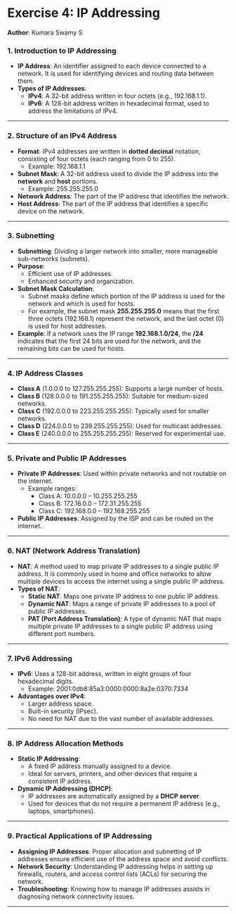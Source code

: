 # **Exercise 4: IP Addressing**

**Author**: Kumara Swamy S

### **1. Introduction to IP Addressing**

- **IP Address**: An identifier assigned to each device connected to a network. It is used for identifying devices and routing data between them.
- **Types of IP Addresses**:
  - **IPv4**: A 32-bit address written in four octets (e.g., 192.168.1.1).
  - **IPv6**: A 128-bit address written in hexadecimal format, used to address the limitations of IPv4.

---

### **2. Structure of an IPv4 Address**

- **Format**: IPv4 addresses are written in **dotted decimal** notation, consisting of four octets (each ranging from 0 to 255).
  - Example: 192.168.1.1
- **Subnet Mask**: A 32-bit address used to divide the IP address into the **network** and **host** portions.
  - Example: 255.255.255.0
- **Network Address**: The part of the IP address that identifies the network.
- **Host Address**: The part of the IP address that identifies a specific device on the network.

---

### **3. Subnetting**

- **Subnetting**: Dividing a larger network into smaller, more manageable sub-networks (subnets).
- **Purpose**:
  - Efficient use of IP addresses.
  - Enhanced security and organization.
- **Subnet Mask Calculation**:
  - Subnet masks define which portion of the IP address is used for the network and which is used for hosts.
  - For example, the subnet mask **255.255.255.0** means that the first three octets (192.168.1) represent the network, and the last octet (0) is used for host addresses.
- **Example**: If a network uses the IP range **192.168.1.0/24**, the **/24** indicates that the first 24 bits are used for the network, and the remaining bits can be used for hosts.

---

### **4. IP Address Classes**

- **Class A** (1.0.0.0 to 127.255.255.255): Supports a large number of hosts.
- **Class B** (128.0.0.0 to 191.255.255.255): Suitable for medium-sized networks.
- **Class C** (192.0.0.0 to 223.255.255.255): Typically used for smaller networks.
- **Class D** (224.0.0.0 to 239.255.255.255): Used for multicast addresses.
- **Class E** (240.0.0.0 to 255.255.255.255): Reserved for experimental use.

---

### **5. Private and Public IP Addresses**

- **Private IP Addresses**: Used within private networks and not routable on the internet.
  - Example ranges:
    - Class A: 10.0.0.0 – 10.255.255.255
    - Class B: 172.16.0.0 – 172.31.255.255
    - Class C: 192.168.0.0 – 192.168.255.255
- **Public IP Addresses**: Assigned by the ISP and can be routed on the internet.

---

### **6. NAT (Network Address Translation)**

- **NAT**: A method used to map private IP addresses to a single public IP address. It is commonly used in home and office networks to allow multiple devices to access the internet using a single public IP address.
- **Types of NAT**:
  - **Static NAT**: Maps one private IP address to one public IP address.
  - **Dynamic NAT**: Maps a range of private IP addresses to a pool of public IP addresses.
  - **PAT (Port Address Translation)**: A type of dynamic NAT that maps multiple private IP addresses to a single public IP address using different port numbers.

---

### **7. IPv6 Addressing**

- **IPv6**: Uses a 128-bit address, written in eight groups of four hexadecimal digits.
  - Example: 2001:0db8:85a3:0000:0000:8a2e:0370:7334
- **Advantages over IPv4**:
  - Larger address space.
  - Built-in security (IPsec).
  - No need for NAT due to the vast number of available addresses.

---

### **8. IP Address Allocation Methods**

- **Static IP Addressing**:
  - A fixed IP address manually assigned to a device.
  - Ideal for servers, printers, and other devices that require a consistent IP address.
- **Dynamic IP Addressing (DHCP)**:
  - IP addresses are automatically assigned by a **DHCP server**.
  - Used for devices that do not require a permanent IP address (e.g., laptops, smartphones).

---

### **9. Practical Applications of IP Addressing**

- **Assigning IP Addresses**: Proper allocation and subnetting of IP addresses ensure efficient use of the address space and avoid conflicts.
- **Network Security**: Understanding IP addressing helps in setting up firewalls, routers, and access control lists (ACLs) for securing the network.
- **Troubleshooting**: Knowing how to manage IP addresses assists in diagnosing network connectivity issues.

---
